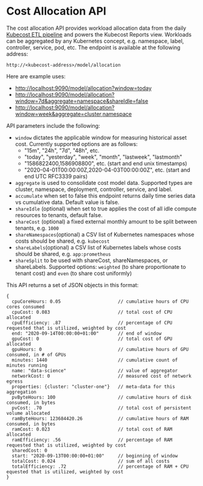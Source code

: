 # Cost Allocation API

The cost allocation API provides workload allocation data from the daily [Kubecost ETL pipeline](https://github.com/kubecost/docs/blob/master/allocation-api.md#caching-overview) and powers the Kubecost Reports view. Workloads can be aggregated by any Kubernetes concept, e.g. namespace, label, controller, service, pod, etc. The endpoint is available at the following address:

`http://<kubecost-address>/model/allocation`

Here are example uses:

* [http://localhost:9090/model/allocation?window=today](http://localhost:9090/model/allocation?window=today)
* [http://localhost:9090/model/allocation?window=7d&aggregate=namespace&shareIdle=false](http://localhost:9090/model/allocation?window=7d&aggregate=namespace&shareIdle=false)
* [http://localhost:9090/model/allocation?window=week&aggregate=cluster,namespace](http://localhost:9090/model/allocation?window=week&aggregate=cluster,namespace) 

API parameters include the following:

* `window` dictates the applicable window for measuring historical asset cost. Currently supported options are as follows:
  * "15m", "24h", "7d", "48h", etc. 
  * "today", "yesterday", "week", "month", "lastweek", "lastmonth"
  * "1586822400,1586908800", etc. \(start and end unix timestamps\)
  * "2020-04-01T00:00:00Z,2020-04-03T00:00:00Z", etc. \(start and end UTC RFC3339 pairs\)
* `aggregate` is used to consolidate cost model data. Supported types are cluster, namespace, deployment, controller, service, and label.
* `accumulate` when set to false this endpoint returns daily time series data vs cumulative data. Default value is false.
* `shareIdle` \(optional\) when set to true applies the cost of all idle compute resources to tenants, default false.
* `shareCost` \(optional\) a fixed external monthly amount to be split between tenants, e.g. `1000`
* `shareNamespaces`\(optional\) a CSV list of Kubernetes namespaces whose costs should be shared, e.g. `kubecost`
* `shareLabels`\(optional\) a CSV list of Kubernetes labels whose costs should be shared, e.g. `app:prometheus`
* `shareSplit` to be used with shareCost, shareNamespaces, or shareLabels. Supported options: `weighted` \(to share proportionate to tenant cost\) and `even` \(to share cost uniformly\)

This API returns a set of JSON objects in this format:

```text
{
  cpuCoreHours: 0.05                     // cumulative hours of CPU cores consumed
  cpuCost: 0.083                         // total cost of CPU allocated
  cpuEfficiency: .87                     // percentage of CPU requested that is utilized, weighted by cost
  end: "2020-09-14T00:00:00+01:00"       // end of window
  gpuCost: 0                             // total cost of GPU allocated 
  gpuHours: 0                            // cumulative hours of GPU consumed, in # of GPUs
  minutes: 1440                          // cumulative count of minutes running
  name: "data-science"                   // value of aggregator 
  networkCost: 0                         // measured cost of network egress
  properties: {cluster: "cluster-one"}   // meta-data for this aggregation
  pvByteHours: 100                       // cumulative hours of disk consumed, in bytes
  pvCost: .70                            // total cost of persistent volume allocated
  ramByteHours: 123684420.26             // cumulative hours of RAM consumed, in bytes
  ramCost: 0.023                         // total cost of RAM allocated
  ramEfficiency: .56                     // percentage of RAM requested that is utilized, weighted by cost
  sharedCost: 0
  start: "2020-09-13T00:00:00+01:00"     // beginning of window
  totalCost: 0.024                       // sum of all costs
  totalEfficiency: .72                   // percentage of RAM + CPU equested that is utilized, weighted by cost
}
```


